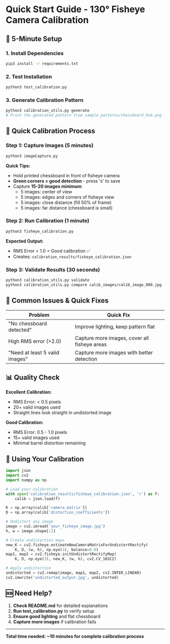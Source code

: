 # Quick Start Guide - 130° Fisheye Camera Calibration

## 🚀 5-Minute Setup

### 1. Install Dependencies
```bash
pip3 install -r requirements.txt
```

### 2. Test Installation
```bash
python3 test_calibration.py
```

### 3. Generate Calibration Pattern
```bash
python3 calibration_utils.py generate
# Print the generated pattern from sample_patterns/chessboard_9x6.png
```

## 🎯 Quick Calibration Process

### Step 1: Capture Images (5 minutes)
```bash
python3 imageCapture.py
```

**Quick Tips:**
- Hold printed chessboard in front of fisheye camera
- **Green corners = good detection** - press 's' to save
- Capture **15-20 images minimum**:
  - 5 images: center of view
  - 5 images: edges and corners of fisheye view
  - 5 images: close distance (fill 50% of frame)
  - 5 images: far distance (chessboard is small)

### Step 2: Run Calibration (1 minute)
```bash
python3 fisheye_calibration.py
```

**Expected Output:**
- RMS Error < 1.0 = Good calibration ✅
- Creates: `calibration_results/fisheye_calibration.json`

### Step 3: Validate Results (30 seconds)
```bash
python3 calibration_utils.py validate
python3 calibration_utils.py compare calib_images/calib_image_000.jpg
```

## 🔧 Common Issues & Quick Fixes

| Problem | Quick Fix |
|---------|-----------|
| "No chessboard detected" | Improve lighting, keep pattern flat |
| High RMS error (>2.0) | Capture more images, cover all fisheye areas |
| "Need at least 5 valid images" | Capture more images with better detection |

## 📊 Quality Check

**Excellent Calibration:**
- RMS Error: < 0.5 pixels
- 20+ valid images used
- Straight lines look straight in undistorted image

**Good Calibration:**
- RMS Error: 0.5 - 1.0 pixels
- 15+ valid images used
- Minimal barrel distortion remaining

## 🎯 Using Your Calibration

```python
import json
import cv2
import numpy as np

# Load your calibration
with open('calibration_results/fisheye_calibration.json', 'r') as f:
    calib = json.load(f)

K = np.array(calib['camera_matrix'])
D = np.array(calib['distortion_coefficients'])

# Undistort any image
image = cv2.imread('your_fisheye_image.jpg')
h, w = image.shape[:2]

# Create undistortion maps
new_K = cv2.fisheye.estimateNewCameraMatrixForUndistortRectify(
    K, D, (w, h), np.eye(3), balance=0.0)
map1, map2 = cv2.fisheye.initUndistortRectifyMap(
    K, D, np.eye(3), new_K, (w, h), cv2.CV_16SC2)

# Apply undistortion
undistorted = cv2.remap(image, map1, map2, cv2.INTER_LINEAR)
cv2.imwrite('undistorted_output.jpg', undistorted)
```

## 🆘 Need Help?

1. **Check README.md** for detailed explanations
2. **Run test_calibration.py** to verify setup
3. **Ensure good lighting** and flat chessboard
4. **Capture more images** if calibration fails

---
**Total time needed: ~10 minutes for complete calibration process**